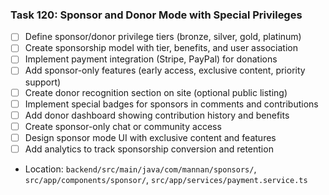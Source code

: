 ### Task 120: Sponsor and Donor Mode with Special Privileges
- [ ] Define sponsor/donor privilege tiers (bronze, silver, gold, platinum)
- [ ] Create sponsorship model with tier, benefits, and user association
- [ ] Implement payment integration (Stripe, PayPal) for donations
- [ ] Add sponsor-only features (early access, exclusive content, priority support)
- [ ] Create donor recognition section on site (optional public listing)
- [ ] Implement special badges for sponsors in comments and contributions
- [ ] Add donor dashboard showing contribution history and benefits
- [ ] Create sponsor-only chat or community access
- [ ] Design sponsor mode UI with exclusive content and features
- [ ] Add analytics to track sponsorship conversion and retention
- Location: `backend/src/main/java/com/mannan/sponsors/`, `src/app/components/sponsor/`, `src/app/services/payment.service.ts`
